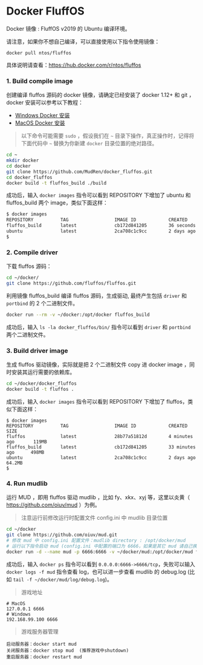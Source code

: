 # Docker FluffOS

Docker 镜像 : FluffOS v2019 的 Ubuntu 编译环境。

请注意，如果你不想自己编译，可以直接使用以下指令使用镜像：

    docker pull ntos/fluffos

具体说明请查看：https://hub.docker.com/r/ntos/fluffos

### 1. Build compile image

创建编译 fluffos 源码的 docker 镜像，请确定已经安装了 docker 1.12+ 和 git ，docker 安装可以参考以下教程：

* [Windows Docker 安装](https://www.runoob.com/docker/windows-docker-install.html)
* [MacOS Docker 安装](https://www.runoob.com/docker/macos-docker-install.html)

> 以下命令可能需要 `sudo` ，假设我们在 `~` 目录下操作，真正操作时，记得将下面代码中 `~` 替换为你新建 `docker` 目录位置的绝对路径。

```bash
cd ~
mkdir docker
cd docker
git clone https://github.com/MudRen/docker_fluffos.git
cd docker_fluffos
docker build -t fluffos_build ./build
```

成功后，输入 `docker images` 指令可以看到 REPOSITORY 下增加了 ubuntu 和 fluffos_build 两个 image，类似下面这样：

```bash
$ docker images
REPOSITORY          TAG                 IMAGE ID            CREATED             SIZE
fluffos_build       latest              cb172d841205        36 seconds ago      498MB
ubuntu              latest              2ca708c1c9cc        2 days ago          64.2MB
$
```

### 2. Compile driver

下载 fluffos 源码：

```bash
cd ~/docker/
git clone https://github.com/fluffos/fluffos.git
```

利用镜像 fluffos_build 编译 fluffos 源码，生成驱动, 最终产生包括 `driver` 和 `portbind` 的 2 个二进制文件。

```bash
docker run --rm -v ~/docker:/opt/docker fluffos_build
```

成功后，输入 `ls -la docker_fluffos/bin/` 指令可以看到 `driver` 和 `portbind` 两个二进制文件。

### 3. Build driver image

生成 fluffos 驱动镜像，实际就是把 2 个二进制文件 copy 进 docker image ，同时安装其运行需要的依赖库。

```bash
cd ~/docker/docker_fluffos
docker build -t fluffos .
```

成功后，输入 `docker images` 指令可以看到 REPOSITORY 下增加了 fluffos，类似下面这样：

```
$ docker images
REPOSITORY          TAG                 IMAGE ID            CREATED             SIZE
fluffos             latest              28b77a51812d        4 minutes ago       119MB
fluffos_build       latest              cb172d841205        33 minutes ago      498MB
ubuntu              latest              2ca708c1c9cc        2 days ago          64.2MB
$
```

### 4. Run mudlib

运行 MUD ，即用 fluffos 驱动 mudlib ，比如 fy、xkx、xyj 等，这里以炎黄（ https://github.com/oiuv/mud ）为例。

> 注意运行前修改运行时配置文件 config.ini 中 mudlib 目录位置

```bash
cd ~/docker
git clone https://github.com/oiuv/mud.git
# 修改 mud 中 config.ini 配置文件：mudlib directory : /opt/docker/mud
# 运行以下指令启动 mud (config.ini 中配置的端口为 6666，如果是其它 mud 请自己换成对应端口)
docker run -d --name mud -p 6666:6666 -v ~/docker/mud:/opt/docker/mud fluffos /opt/docker/mud/config.ini
```
成功后，输入 `docker ps` 指令可以看到 `0.0.0.0:6666->6666/tcp`，失败可以输入 `docker logs -f mud` 指令查看 log，也可以进一步查看 mudlib 的 debug.log (比如 `tail -f ~/docker/mud/log/debug.log`)。

> 游戏地址

    # MacOS
    127.0.0.1 6666
    # Windows
    192.168.99.100 6666

> 游戏服务器管理

    启动服务器：docker start mud
    关闭服务器：docker stop mud  (推荐游戏中shutdown)
    重启服务器：docker restart mud
